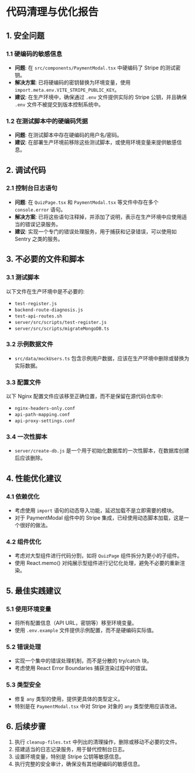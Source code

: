 # 代码清理与优化报告

## 1. 安全问题

### 1.1 硬编码的敏感信息

- **问题**: 在 `src/components/PaymentModal.tsx` 中硬编码了 Stripe 的测试密钥。
- **解决方案**: 已将硬编码的密钥替换为环境变量，使用 `import.meta.env.VITE_STRIPE_PUBLIC_KEY`。
- **建议**: 在生产环境中，确保通过 `.env` 文件提供实际的 Stripe 公钥，并且确保 `.env` 文件不被提交到版本控制系统中。

### 1.2 在测试脚本中的硬编码凭据

- **问题**: 在测试脚本中存在硬编码的用户名/密码。
- **建议**: 在部署生产环境前移除这些测试脚本，或使用环境变量来提供敏感信息。

## 2. 调试代码

### 2.1 控制台日志语句

- **问题**: 在 `QuizPage.tsx` 和 `PaymentModal.tsx` 等文件中存在多个 `console.error` 语句。
- **解决方案**: 已将这些语句注释掉，并添加了说明，表示在生产环境中应使用适当的错误记录服务。
- **建议**: 实现一个专门的错误处理服务，用于捕获和记录错误，可以使用如 Sentry 之类的服务。

## 3. 不必要的文件和脚本

### 3.1 测试脚本

以下文件在生产环境中是不必要的:
- `test-register.js`
- `backend-route-diagnosis.js`
- `test-api-routes.sh`
- `server/src/scripts/test-register.js`
- `server/src/scripts/migrateMongoDB.ts`

### 3.2 示例数据文件

- `src/data/mockUsers.ts` 包含示例用户数据，应该在生产环境中删除或替换为实际数据。

### 3.3 配置文件

以下 Nginx 配置文件应该移至正确位置，而不是保留在源代码仓库中:
- `nginx-headers-only.conf`
- `api-path-mapping.conf`
- `api-proxy-settings.conf`

### 3.4 一次性脚本

- `server/create-db.js` 是一个用于初始化数据库的一次性脚本，在数据库创建后应该删除。

## 4. 性能优化建议

### 4.1 依赖优化

- 考虑使用 `import` 语句的动态导入功能，延迟加载不是立即需要的模块。
- 对于 PaymentModal 组件中的 Stripe 集成，已经使用动态脚本加载，这是一个很好的做法。

### 4.2 组件优化

- 考虑对大型组件进行代码分割，如将 `QuizPage` 组件拆分为更小的子组件。
- 使用 React.memo() 对纯展示型组件进行记忆化处理，避免不必要的重新渲染。

## 5. 最佳实践建议

### 5.1 使用环境变量

- 将所有配置信息（API URL，密钥等）移至环境变量。
- 使用 `.env.example` 文件提供示例配置，而不是硬编码实际值。

### 5.2 错误处理

- 实现一个集中的错误处理机制，而不是分散的 try/catch 块。
- 考虑使用 React Error Boundaries 捕获渲染过程中的错误。

### 5.3 类型安全

- 修复 `any` 类型的使用，提供更具体的类型定义。
- 特别是在 `PaymentModal.tsx` 中对 Stripe 对象的 `any` 类型使用应该改进。

## 6. 后续步骤

1. 执行 `cleanup-files.txt` 中列出的清理操作，删除或移动不必要的文件。
2. 搭建适当的日志记录服务，用于替代控制台日志。
3. 设置环境变量，特别是 Stripe 公钥等敏感信息。
4. 执行完整的安全审计，确保没有其他硬编码的敏感信息。 